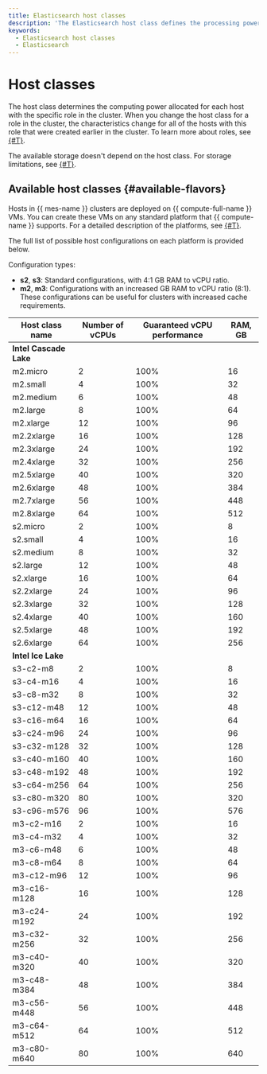 ```yaml
---
title: Elasticsearch host classes
description: 'The Elasticsearch host class defines the processing power that is allocated to each host with a specific role in the cluster. Changing the Elasticsearch host class for a role in the cluster changes the characteristics of all hosts already created in it with this role. '
keywords:
  - Elasticsearch host classes
  - Elasticsearch
---
```


# Host classes

The host class determines the computing power allocated for each host with the specific role in the cluster. When you change the host class for a role in the cluster, the characteristics change for all of the hosts with this role that were created earlier in the cluster. To learn more about roles, see [{#T}](./index.md).


The available storage doesn't depend on the host class. For storage limitations, see [{#T}](limits.md).


## Available host classes {#available-flavors}

Hosts in {{ mes-name }} clusters are deployed on {{ compute-full-name }} VMs. You can create these VMs on any standard platform that {{ compute-name }} supports. For a detailed description of the platforms, see [{#T}](../../compute/concepts/vm-platforms.md).

The full list of possible host configurations on each platform is provided below.

Configuration types:

* **s2**, **s3**: Standard configurations, with 4:1 GB RAM to vCPU ratio.
* **m2**, **m3**: Configurations with an increased GB RAM to vCPU ratio (8:1). These configurations can be useful for clusters with increased cache requirements.

| Host class name | Number of vCPUs | Guaranteed vCPU performance | RAM, GB |
|-----------------|-----------------|-----------------------------|---------|
| **Intel Cascade Lake**                                                    |
| m2.micro        | 2               | 100%                        | 16      |
| m2.small        | 4               | 100%                        | 32      |
| m2.medium       | 6               | 100%                        | 48      |
| m2.large        | 8               | 100%                        | 64      |
| m2.xlarge       | 12              | 100%                        | 96      |
| m2.2xlarge      | 16              | 100%                        | 128     |
| m2.3xlarge      | 24              | 100%                        | 192     |
| m2.4xlarge      | 32              | 100%                        | 256     |
| m2.5xlarge      | 40              | 100%                        | 320     |
| m2.6xlarge      | 48              | 100%                        | 384     |
| m2.7xlarge      | 56              | 100%                        | 448     |
| m2.8xlarge      | 64              | 100%                        | 512     |
| s2.micro        | 2               | 100%                        | 8       |
| s2.small        | 4               | 100%                        | 16      |
| s2.medium       | 8               | 100%                        | 32      |
| s2.large        | 12              | 100%                        | 48      |
| s2.xlarge       | 16              | 100%                        | 64      |
| s2.2xlarge      | 24              | 100%                        | 96      |
| s2.3xlarge      | 32              | 100%                        | 128     |
| s2.4xlarge      | 40              | 100%                        | 160     |
| s2.5xlarge      | 48              | 100%                        | 192     |
| s2.6xlarge      | 64              | 100%                        | 256     |
| **Intel Ice Lake**                                                        |
| s3-c2-m8        | 2               | 100%                        | 8       |
| s3-c4-m16       | 4               | 100%                        | 16      |
| s3-c8-m32       | 8               | 100%                        | 32      |
| s3-c12-m48      | 12              | 100%                        | 48      |
| s3-c16-m64      | 16              | 100%                        | 64      |
| s3-c24-m96      | 24              | 100%                        | 96      |
| s3-c32-m128     | 32              | 100%                        | 128     |
| s3-c40-m160     | 40              | 100%                        | 160     |
| s3-c48-m192     | 48              | 100%                        | 192     |
| s3-c64-m256     | 64              | 100%                        | 256     |
| s3-c80-m320     | 80              | 100%                        | 320     |
| s3-c96-m576     | 96              | 100%                        | 576     |
| m3-c2-m16       | 2               | 100%                        | 16      |
| m3-c4-m32       | 4               | 100%                        | 32      |
| m3-c6-m48       | 6               | 100%                        | 48      |
| m3-c8-m64       | 8               | 100%                        | 64      |
| m3-c12-m96      | 12              | 100%                        | 96      |
| m3-c16-m128     | 16              | 100%                        | 128     |
| m3-c24-m192     | 24              | 100%                        | 192     |
| m3-c32-m256     | 32              | 100%                        | 256     |
| m3-c40-m320     | 40              | 100%                        | 320     |
| m3-c48-m384     | 48              | 100%                        | 384     |
| m3-c56-m448     | 56              | 100%                        | 448     |
| m3-c64-m512     | 64              | 100%                        | 512     |
| m3-c80-m640     | 80              | 100%                        | 640     |
